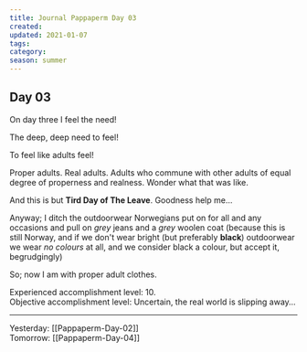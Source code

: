 ```yaml
---
title: Journal Pappaperm Day 03
created: 
updated: 2021-01-07
tags:
category:
season: summer
---
```


## Day 03
On day three I feel the need!  
  
The deep, deep need to feel!  
  
To feel like adults feel!  

Proper adults. Real adults. Adults who commune with other adults of equal degree of properness and realness. Wonder what that was like.

And this is but **Tird Day of The Leave**. Goodness help me…

Anyway; I ditch the outdoorwear Norwegians put on for all and any occasions and pull on *grey* jeans and a *grey* woolen coat (because this is still Norway, and if we don't wear bright (but preferably **black**) outdoorwear we wear *no colours* at all, and we consider black a colour, but accept it, begrudgingly)
 
So; now I am with proper adult clothes.

Experienced accomplishment level: 10.  
Objective accomplishment level: Uncertain, the real world is slipping away…

---

Yesterday: [[Pappaperm-Day-02]]  
Tomorrow: [[Pappaperm-Day-04]]